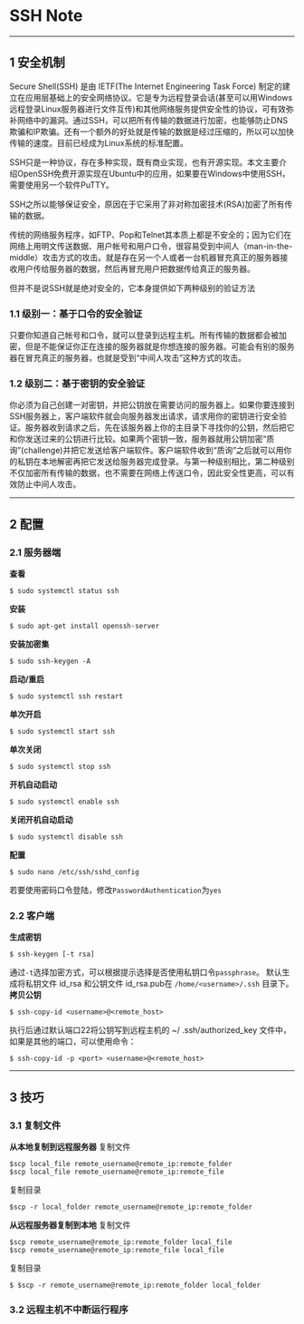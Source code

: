 # SSH Note

***
## 1 安全机制
Secure Shell(SSH) 是由 IETF(The Internet Engineering Task Force) 制定的建立在应用层基础上的安全网络协议。它是专为远程登录会话(甚至可以用Windows远程登录Linux服务器进行文件互传)和其他网络服务提供安全性的协议，可有效弥补网络中的漏洞。通过SSH，可以把所有传输的数据进行加密，也能够防止DNS欺骗和IP欺骗。还有一个额外的好处就是传输的数据是经过压缩的，所以可以加快传输的速度。目前已经成为Linux系统的标准配置。

SSH只是一种协议，存在多种实现，既有商业实现，也有开源实现。本文主要介绍OpenSSH免费开源实现在Ubuntu中的应用，如果要在Windows中使用SSH，需要使用另一个软件PuTTY。

SSH之所以能够保证安全，原因在于它采用了非对称加密技术(RSA)加密了所有传输的数据。

传统的网络服务程序，如FTP、Pop和Telnet其本质上都是不安全的；因为它们在网络上用明文传送数据、用户帐号和用户口令，很容易受到中间人（man-in-the-middle）攻击方式的攻击。就是存在另一个人或者一台机器冒充真正的服务器接收用户传给服务器的数据，然后再冒充用户把数据传给真正的服务器。

但并不是说SSH就是绝对安全的，它本身提供如下两种级别的验证方法

### 1.1 级别一：基于口令的安全验证
只要你知道自己帐号和口令，就可以登录到远程主机。所有传输的数据都会被加密，但是不能保证你正在连接的服务器就是你想连接的服务器。可能会有别的服务器在冒充真正的服务器，也就是受到“中间人攻击”这种方式的攻击。

### 1.2 级别二：基于密钥的安全验证
你必须为自己创建一对密钥，并把公钥放在需要访问的服务器上。如果你要连接到SSH服务器上，客户端软件就会向服务器发出请求，请求用你的密钥进行安全验证。服务器收到请求之后，先在该服务器上你的主目录下寻找你的公钥，然后把它和你发送过来的公钥进行比较。如果两个密钥一致，服务器就用公钥加密“质询”(challenge)并把它发送给客户端软件。客户端软件收到“质询”之后就可以用你的私钥在本地解密再把它发送给服务器完成登录。与第一种级别相比，第二种级别不仅加密所有传输的数据，也不需要在网络上传送口令，因此安全性更高，可以有效防止中间人攻击。

***
## 2 配置

### 2.1 服务器端
**查看**
```
$ sudo systemctl status ssh
```
**安装**
```
$ sudo apt-get install openssh-server
```
**安装加密集**
```
$ sudo ssh-keygen -A
```
**启动/重启**
```
$ sudo systemctl ssh restart
```
**单次开启**
```
$ sudo systemctl start ssh
```
**单次关闭**
```
$ sudo systemctl stop ssh
```
**开机自动启动**
```
$ sudo systemctl enable ssh
```
**关闭开机自动启动**
```
$ sudo systemctl disable ssh
```
**配置**
```
$ sudo nano /etc/ssh/sshd_config
```
若要使用密码口令登陆，修改`PasswordAuthentication`为`yes`

### 2.2 客户端
**生成密钥**
```
$ ssh-keygen [-t rsa]
```
通过`-t`选择加密方式，可以根据提示选择是否使用私钥口令`passphrase`。
默认生成将私钥文件 id_rsa 和公钥文件 id_rsa.pub在 `/home/<username>/.ssh` 目录下。
**拷贝公钥**
```
$ ssh-copy-id <username>@<remote_host>
```
执行后通过默认端口22将公钥写到远程主机的 ~/ .ssh/authorized_key 文件中，如果是其他的端口，可以使用命令：
```
$ ssh-copy-id -p <port> <username>@<remote_host>
```

***
## 3 技巧

### 3.1 复制文件
**从本地复制到远程服务器**
复制文件
```
$scp local_file remote_username@remote_ip:remote_folder
$scp local_file remote_username@remote_ip:remote_file
```
复制目录
```
$scp -r local_folder remote_username@remote_ip:remote_folder
```
**从远程服务器复制到本地**
复制文件
```
$scp remote_username@remote_ip:remote_folder local_file
$scp remote_username@remote_ip:remote_file local_file
```
复制目录
```
$ $scp -r remote_username@remote_ip:remote_folder local_folder
```

### 3.2 远程主机不中断运行程序
